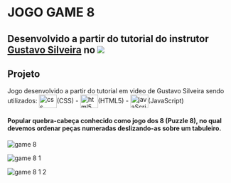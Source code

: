 # JOGO GAME 8

## Desenvolvido a partir do tutorial do instrutor [Gustavo Silveira](https://www.youtube.com/playlist?list=PLclUTiUoLCbC7ynbckOgMO0sXHh5uXVv8) no  <img src="https://img.shields.io/badge/YouTube-FF0000?style=for-the-badge&logo=youtube&logoColor=white" target="_blank">


## Projeto 

Jogo desenvolvido a partir do tutorial em video de Gustavo Silveira sendo utilizados: <img align="center" alt="css" height="30" width="40" 
img src="https://cdn.jsdelivr.net/gh/devicons/devicon/icons/css3/css3-original.svg" />(CSS) - <img align="center" alt="html5" height="30" width="40" 
img src="https://cdn.jsdelivr.net/gh/devicons/devicon/icons/html5/html5-original.svg" />(HTML5) -  <img align="center" alt="javaScript" height="30" width="40" img src="https://cdn.jsdelivr.net/gh/devicons/devicon/icons/javascript/javascript-original.svg" />(JavaScript)

 #### Popular quebra-cabeça conhecido como jogo dos 8 (Puzzle 8), no qual devemos ordenar peças numeradas deslizando-as sobre um tabuleiro.
 
 
   ![game 8](https://user-images.githubusercontent.com/97995984/189400620-d87f5bdc-dd77-41e9-9a56-dbf0a328983f.png)


![game 8 1](https://user-images.githubusercontent.com/97995984/189400682-06a6fac4-8804-4d90-bc24-eb34e739782d.png)

![game 8 1 2](https://user-images.githubusercontent.com/97995984/189400726-649f9297-0c12-442a-84ed-14cf9fe51899.png)
